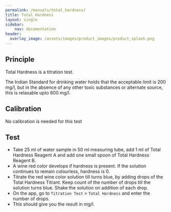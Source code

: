 ```yaml
---
permalink: /manuals/total_hardness/
title: Total Hardness
layout: single
sidebar: 
    nav: documentation
header:
  overlay_image: /assets/images/product_images/product_splash.png
---
```

## Principle
Total Hardness is a titration test.

The Indian Standard for drinking water holds that the acceptable limit is 200 mg/l, but in the absence of any other toxic substances or alternate source, this is relaxable upto 600 mg/l.

## Calibration
No calibration is needed for this test

## Test
* Take 25 ml of water sample in 50 ml measuring tube, add 1 ml of Total Hardness Reagent A and add one small spoon of Total Hardness Reagent B.
* A wine red color develops if hardness is present. If the solution continues to remain colourless, hardness is 0.
* Titrate the red wine color solution till turns blue, by adding drops of the Total Hardness Titrant. Keep count of the number of drops till the solution turns blue. Shake the solution on addition of each drop.
* On the app, go to `Titration Test` > `Total Hardness` and enter the number of drops.
* This should give you the result in mg/l.